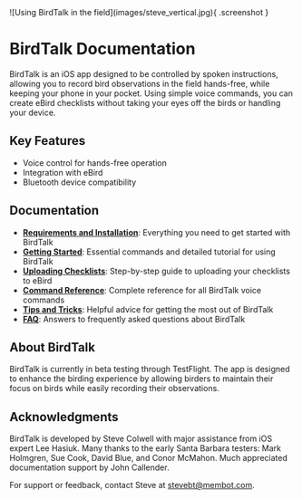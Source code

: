<div class="image-container" markdown>
![Using BirdTalk in the field](images/steve_vertical.jpg){ .screenshot }
</div>

# BirdTalk Documentation

<div class="content-wrap" markdown="1">

BirdTalk is an iOS app designed to be controlled by spoken instructions, allowing you to record bird observations in the field hands-free, while keeping your phone in your pocket. Using simple voice commands, you can create eBird checklists without taking your eyes off the birds or handling your device.

## Key Features

- Voice control for hands-free operation
- Integration with eBird
- Bluetooth device compatibility

<div class="clear-floats"></div>

## Documentation

- **[Requirements and Installation](installation/requirements-and-setup.md)**: Everything you need to get started with BirdTalk
- **[Getting Started](getting-started.md)**: Essential commands and detailed tutorial for using BirdTalk
- **[Uploading Checklists](uploading-checklists.md)**: Step-by-step guide to uploading your checklists to eBird
- **[Command Reference](commands/reference.md)**: Complete reference for all BirdTalk voice commands
- **[Tips and Tricks](tips-and-tricks.md)**: Helpful advice for getting the most out of BirdTalk
- **[FAQ](faq.md)**: Answers to frequently asked questions about BirdTalk

</div>

<div class="clear-floats"></div>

## About BirdTalk

BirdTalk is currently in beta testing through TestFlight. The app is designed to enhance the birding experience by allowing birders to maintain their focus on birds while easily recording their observations.

## Acknowledgments

BirdTalk is developed by Steve Colwell with major assistance from iOS expert Lee Hasiuk.  Many thanks to the early Santa Barbara testers:  Mark Holmgren, Sue Cook, David Blue, and Conor McMahon.  Much appreciated documentation support by John Callender.

For support or feedback, contact Steve at [stevebt@membot.com](mailto:stevebt@membot.com).
